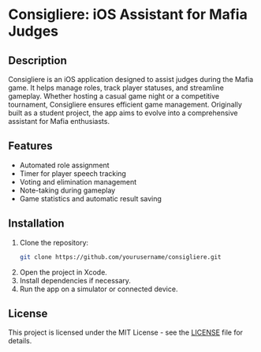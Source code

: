 # Consigliere: iOS Assistant for Mafia Judges  

## Description  
Consigliere is an iOS application designed to assist judges during the Mafia game. It helps manage roles, track player statuses, and streamline gameplay. Whether hosting a casual game night or a competitive tournament, Consigliere ensures efficient game management. Originally built as a student project, the app aims to evolve into a comprehensive assistant for Mafia enthusiasts.  

## Features  
- Automated role assignment  
- Timer for player speech tracking  
- Voting and elimination management  
- Note-taking during gameplay  
- Game statistics and automatic result saving 

## Installation  
1. Clone the repository:  
   ```bash  
   git clone https://github.com/yourusername/consigliere.git 
   ```
2. Open the project in Xcode.
3. Install dependencies if necessary.
4. Run the app on a simulator or connected device.

## License
This project is licensed under the MIT License - see the [LICENSE](LICENSE) file for details.
